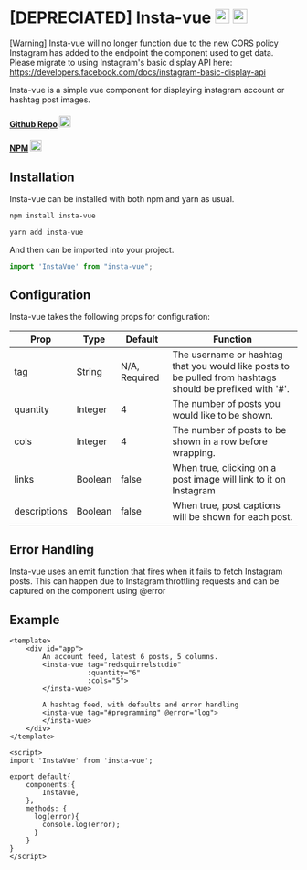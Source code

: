 # [DEPRECIATED] Insta-vue <img width=25 src="https://devicon.dev/devicon.git/icons/vuejs/vuejs-original.svg"> <img width=25 src="https://instagram-brand.com/wp-content/uploads/2016/11/Instagram_AppIcon_Aug2017.png?w=300">

[Warning] Insta-vue will no longer function due to the new CORS policy Instagram has added to the endpoint the component used to get data.
Please migrate to using Instagram's basic display API here: <a href="https://developers.facebook.com/docs/instagram-basic-display-api"> https://developers.facebook.com/docs/instagram-basic-display-api </a>

Insta-vue is a simple vue component for displaying instagram account or hashtag post images.

#### <a href="https://github.com/redsquirrelstudio/insta-vue">Github Repo</a> <img width=20 src="https://devicon.dev/devicon.git/icons/github/github-original.svg" >
#### <a href="https://www.npmjs.com/package/insta-vue">NPM</a> <img width=20 src="https://devicon.dev/devicon.git/icons/npm/npm-original-wordmark.svg" >

## Installation 
Insta-vue can be installed with both npm and yarn as usual.
```bash
npm install insta-vue

yarn add insta-vue
```

And then can be imported into your project.
```js
import 'InstaVue' from "insta-vue";
```

## Configuration

Insta-vue takes the following props for configuration:
<table>
    <thead>
        <th>Prop</th>
        <th>Type</th>
        <th>Default</th>
        <th>Function</th>
    </thead>
    <tbody>
        <tr>
            <td>tag</td>
            <td>String</td>
            <td>N/A, Required</td>
            <td>The username or hashtag that you would like posts to be pulled from hashtags should be prefixed with '#'.</td>
        </tr>
        <tr>
            <td>quantity</td>
            <td>Integer</td>
            <td>4</td>
            <td>The number of posts you would like to be shown.</td>
        </tr>
        <tr>
            <td>cols</td>
            <td>Integer</td>
            <td>4</td>
            <td>The number of posts to be shown in a row before wrapping.</td>
        </tr>
         <tr>
            <td>links</td>
            <td>Boolean</td>
            <td>false</td>
            <td>When true, clicking on a post image will link to it on Instagram</td>
        </tr>
         <tr>
            <td>descriptions</td>
            <td>Boolean</td>
            <td>false</td>
            <td>When true, post captions will be shown for each post.</td>
        </tr>
    </tbody>
</table>

## Error Handling
Insta-vue uses an emit function that fires when it fails to fetch Instagram posts.
This can happen due to Instagram throttling requests and can be captured on the component using
@error


## Example
```vue
<template>
    <div id="app">
        An account feed, latest 6 posts, 5 columns. 
        <insta-vue tag="redsquirrelstudio" 
                   :quantity="6" 
                   :cols="5">
        </insta-vue>
        
        A hashtag feed, with defaults and error handling
        <insta-vue tag="#programming" @error="log">
        </insta-vue>
    </div>
</template>

<script>
import 'InstaVue' from 'insta-vue';

export default{
    components:{
        InstaVue,
    },
    methods: {
      log(error){
        console.log(error);
      }
    }
}
</script>
```






